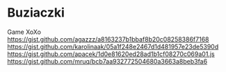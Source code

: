 # Buziaczki
Game XoXo
https://gist.github.com/agazzz/a8163237b1bbaf8b20c08258386f7168
https://gist.github.com/karolinaak/05a1f248e2467d1d481957e23de5390d
https://gist.github.com/apacek/1d0e81620ed28ad1b1cf08270c069a01.js
https://gist.github.com/mruq/bcb7aa932772504680a3663a8beb3fa6

